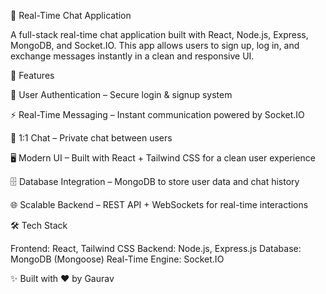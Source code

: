 💬 Real-Time Chat Application

A full-stack real-time chat application built with React, Node.js, Express, MongoDB, and Socket.IO. This app allows users to sign up, log in, and exchange messages instantly in a clean and responsive UI.

🚀 Features

🔑 User Authentication – Secure login & signup system

⚡ Real-Time Messaging – Instant communication powered by Socket.IO

💬 1:1 Chat – Private chat between users

🖥️ Modern UI – Built with React + Tailwind CSS for a clean user experience

🗄️ Database Integration – MongoDB to store user data and chat history

🌐 Scalable Backend – REST API + WebSockets for real-time interactions

🛠️ Tech Stack

Frontend: React, Tailwind CSS
Backend: Node.js, Express.js
Database: MongoDB (Mongoose)
Real-Time Engine: Socket.IO


✨ Built with ❤️ by Gaurav
